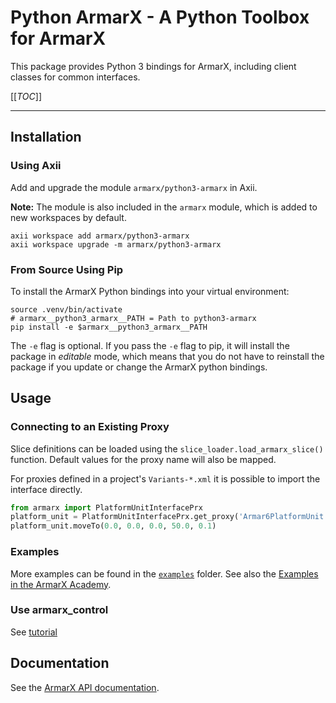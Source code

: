 # Python ArmarX - A Python Toolbox for ArmarX

This package provides Python 3 bindings for ArmarX,
including client classes for common interfaces.

[[_TOC_]]

---

## Installation

### Using Axii

Add and upgrade the module `armarx/python3-armarx` in Axii.

**Note:** The module is also included in the `armarx` module,
which is added to new workspaces by default.

```shell
axii workspace add armarx/python3-armarx
axii workspace upgrade -m armarx/python3-armarx
```


### From Source Using Pip

To install the ArmarX Python bindings into your virtual environment:

```shell
source .venv/bin/activate
# armarx__python3_armarx__PATH = Path to python3-armarx
pip install -e $armarx__python3_armarx__PATH
```

The `-e` flag is optional. 
If you pass the `-e` flag to pip, it will install the package in _editable_ mode,
which means that you do not have to reinstall the package if you update or change
the ArmarX python bindings.


## Usage

### Connecting to an Existing Proxy

Slice definitions can be loaded using the `slice_loader.load_armarx_slice()` function. 
Default values for the proxy name will also be mapped.

For proxies defined in a project's `Variants-*.xml` it is possible to import
the interface directly. 

```python
from armarx import PlatformUnitInterfacePrx
platform_unit = PlatformUnitInterfacePrx.get_proxy('Armar6PlatformUnit')
platform_unit.moveTo(0.0, 0.0, 0.0, 50.0, 0.1)
```


### Examples

More examples can be found in the [`examples`](examples) folder.
See also the [Examples in the ArmarX Academy](https://git.h2t.iar.kit.edu/sw/armarx/meta/academy/-/blob/main/examples/README.md).


### Use armarx_control

See [tutorial](docs/_tutorial_armarx_control.md)


## Documentation

See the [ArmarX API documentation](https://armarx.humanoids.kit.edu/python).

